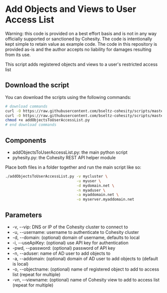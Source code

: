 # Add Objects and Views to User Access List

Warning: this code is provided on a best effort basis and is not in any way officially supported or sanctioned by Cohesity. The code is intentionally kept simple to retain value as example code. The code in this repository is provided as-is and the author accepts no liability for damages resulting from its use.

This script adds registered objects and views to a user's restricted access list

## Download the script

You can download the scripts using the following commands:

```bash
# download commands
curl -O https://raw.githubusercontent.com/bseltz-cohesity/scripts/master/python/addObjectsToUserAccessList/addObjectsToUserAccessList.py
curl -O https://raw.githubusercontent.com/bseltz-cohesity/scripts/master/python/pyhesity.py
chmod +x addObjectsToUserAccessList.py
# end download commands
```

## Components

* addObjectsToUserAccessList.py: the main python script
* pyhesity.py: the Cohesity REST API helper module

Place both files in a folder together and run the main script like so:

```bash
./addObjectsToUserAccessList.py -v mycluster \
                                -u myuser \
                                -d mydomain.net \
                                -n myaduser \
                                -a myaddomain.net \
                                -o myserver.myaddomain.net
```

## Parameters

* -v, --vip: DNS or IP of the Cohesity cluster to connect to
* -u, --username: username to authenticate to Cohesity cluster
* -d, --domain: (optional) domain of username, defaults to local
* -i, --useApiKey: (optional) use API key for authentication
* -pwd, --password: (optional) password of API key
* -n, --aduser: name of AD user to add objects to
* -a, --addomain: (optional) domain of AD user to add objects to (default is local)
* -o, --objectname: (optional) name of registered object to add to access list (repeat for multiple)
* -vn, --viewname: (optional) name of Cohesity view to add to access list (repeat for multiple)

